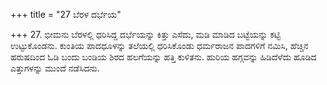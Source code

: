+++
title = "27 ಬೆರಳ ದರ್ಭೆಯ"

+++
27. ಭೀಮನು ಬೆರಳಲ್ಲಿ ಧರಿಸಿದ್ದ ದರ್ಭೆಯನ್ನು ಕಿತ್ತು ಎಸೆದು, ಮಡಿ ಮಾಡಿದ ಬಟ್ಟೆಯನ್ನು ಕಟ್ಟಿ ಉಟ್ಟುಕೊಂಡನು. ಕುಂತಿಯ ಪಾದಧೂಳನ್ನು ತಲೆಯಲ್ಲಿ ಧರಿಸಿಕೊಂಡು ಧರ್ಮರಾಜನ ಪಾದಗಳಿಗೆ ನಮಿಸಿ, ಹೆಚ್ಚಿನ ಹರುಷದಿಂದ ಓಡಿ ಬಂದು ಬಂಡಿಯ ಶಿರದ ಹಲಗೆಯನ್ನು ಹತ್ತಿ ಕುಳಿತನು. ಹುರಿಯ ಹಗ್ಗವನ್ನು ಹಿಡಿದೆಳೆದು ಹೂಡಿದ ಎತ್ತುಗಳನ್ನು ಮುಂದೆ ನಡೆಸಿದನು.